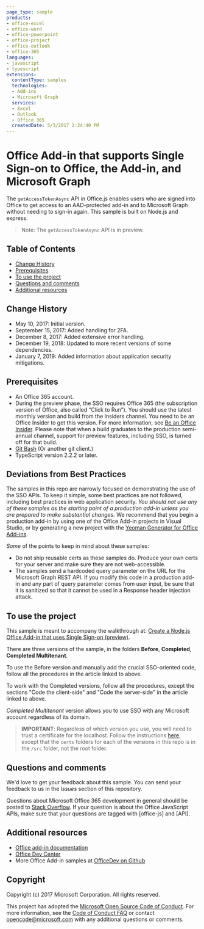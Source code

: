 ```yaml
---
page_type: sample
products:
- office-excel
- office-word
- office-powerpoint
- office-project
- office-outlook
- office-365
languages:
- javascript
- typescript
extensions:
  contentType: samples
  technologies:
  - Add-ins
  - Microsoft Graph
  services:
  - Excel
  - Outlook
  - Office 365
  createdDate: 5/3/2017 2:24:40 PM
---
```

# Office Add-in that supports Single Sign-on to Office, the Add-in, and Microsoft Graph

The `getAccessTokenAsync` API in Office.js enables users who are signed into Office to get access to an AAD-protected add-in and to Microsoft Graph without needing to sign-in again. This sample is built on Node.js and express. 

 > Note: The `getAccessTokenAsync` API is in preview.

## Table of Contents
* [Change History](#change-history)
* [Prerequisites](#prerequisites)
* [To use the project](#to-use-the-project)
* [Questions and comments](#questions-and-comments)
* [Additional resources](#additional-resources)

## Change History

* May 10, 2017: Initial version.
* September 15, 2017: Added handling for 2FA.
* December 8, 2017: Added extensive error handling.
* December 19, 2018: Updated to more recent versions of some dependencies.
* January 7, 2019: Added information about application security mitigations.

## Prerequisites

* An Office 365 account.
* During the preview phase, the SSO requires Office 365 (the subscription version of Office, also called “Click to Run”). You should use the latest monthly version and build from the Insiders channel. You need to be an Office Insider to get this version. For more information, see [Be an Office Insider](https://products.office.com/office-insider?tab=tab-1). Please note that when a build graduates to the production semi-annual channel, support for preview features, including SSO, is turned off for that build.
* [Git Bash](https://git-scm.com/downloads) (Or another git client.)
* TypeScript version 2.2.2 or later.

## Deviations from Best Practices

The samples in this repo are narrowly focused on demonstrating the use of the SSO APIs. To keep it simple, some best practices are not followed, including best practices in web application security. *You should not use any of these samples as the starting point of a production add-in unless you are prepared to make substantial changes.* We recommend that you begin a production add-in by using one of the Office Add-in projects in Visual Studio, or by generating a new project with the [Yeoman Generator for Office Add-ins](https://github.com/OfficeDev/generator-office).

_Some_ of the points to keep in mind about these samples:

* Do not ship reusable certs as these samples do. Produce your own certs for your server and make sure they are not web-accessible.
* The samples send a hardcoded query parameter on the URL for the Microsoft Graph REST API. If you modify this code in a production add-in and any part of query parameter comes from user input, be sure that it is sanitized so that it cannot be used in a Response header injection attack.

## To use the project

This sample is meant to accompany the walkthrough at: [Create a Node.js Office Add-in that uses Single Sign-on (preview)](https://dev.office.com/docs/add-ins/develop/create-sso-office-add-ins-nodejs).

There are three versions of the sample, in the folders **Before**, **Completed**, **Completed Multitenant**.

To use the Before version and manually add the crucial SSO-oriented code, follow all the procedures in the article linked to above.

To work with the Completed versions, follow all the procedures, except the sections "Code the client-side" and "Code the server-side" in the article linked to above.

_Completed Multitenant_ version allows you to use SSO with any Microsoft account regardless of its domain.

> **IMPORTANT**: Regardless of which version you use, you will need to trust a certificate for the localhost. Follow the instructions [here](https://github.com/OfficeDev/generator-office/blob/master/src/docs/ssl.md), except that the `certs` folders for each of the versions in this repo is in the `/src` folder, not the root folder.

## Questions and comments

We'd love to get your feedback about this sample. You can send your feedback to us in the *Issues* section of this repository.

Questions about Microsoft Office 365 development in general should be posted to [Stack Overflow](http://stackoverflow.com/questions/tagged/office-js+API). If your question is about the Office JavaScript APIs, make sure that your questions are tagged with [office-js] and [API].

## Additional resources

* [Office add-in documentation](https://msdn.microsoft.com/en-us/library/office/jj220060.aspx)
* [Office Dev Center](http://dev.office.com/)
* More Office Add-in samples at [OfficeDev on Github](https://github.com/officedev)

## Copyright

Copyright (c) 2017 Microsoft Corporation. All rights reserved.

This project has adopted the [Microsoft Open Source Code of Conduct](https://opensource.microsoft.com/codeofconduct/). For more information, see the [Code of Conduct FAQ](https://opensource.microsoft.com/codeofconduct/faq/) or contact [opencode@microsoft.com](mailto:opencode@microsoft.com) with any additional questions or comments.
